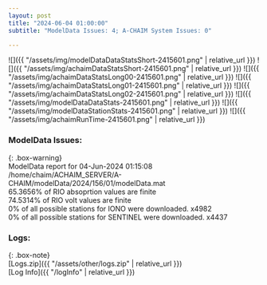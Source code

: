 ```yaml
---
layout: post
title: "2024-06-04 01:00:00"
subtitle: "ModelData Issues: 4; A-CHAIM System Issues: 0"

---
```


![]({{ "/assets/img/modelDataDataStatsShort-2415601.png" | relative_url }})
![]({{ "/assets/img/achaimDataStatsShort-2415601.png" | relative_url }})
![]({{ "/assets/img/achaimDataStatsLong00-2415601.png" | relative_url }})
![]({{ "/assets/img/achaimDataStatsLong01-2415601.png" | relative_url }})
![]({{ "/assets/img/achaimDataStatsLong02-2415601.png" | relative_url }})
![]({{ "/assets/img/modelDataDataStats-2415601.png" | relative_url }})
![]({{ "/assets/img/modelDataStationStats-2415601.png" | relative_url }})
![]({{ "/assets/img/achaimRunTime-2415601.png" | relative_url }})


### ModelData Issues:  
  
{: .box-warning}  
 ModelData report for 04-Jun-2024 01:15:08   
 /home/chaim/ACHAIM_SERVER/A-CHAIM/modelData/2024/156/01/modelData.mat   
 65.3656% of RIO absoprtion values are finite   
 74.5314% of RIO volt values are finite   
 0% of all possible stations for IONO were downloaded. x4982   
 0% of all possible stations for SENTINEL were downloaded. x4437   
  


### Logs:  
  
{: .box-note}  
[Logs.zip]({{ "/assets/other/logs.zip" | relative_url }})  
[Log Info]({{ "/logInfo" | relative_url }})  

